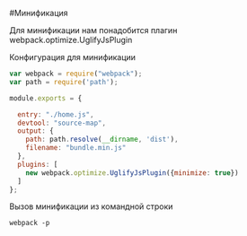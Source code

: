 #Минификация

Для минификации нам понадобится плагин webpack.optimize.UglifyJsPlugin

Конфигурация для минификации
```js
var webpack = require("webpack");
var path = require('path');

module.exports = {

  entry: "./home.js",
  devtool: "source-map",
  output: {
    path: path.resolve(__dirname, 'dist'),
    filename: "bundle.min.js"
  },
  plugins: [
    new webpack.optimize.UglifyJsPlugin({minimize: true})
  ]
};
```

Вызов минификации из командной строки
```
webpack -p
```